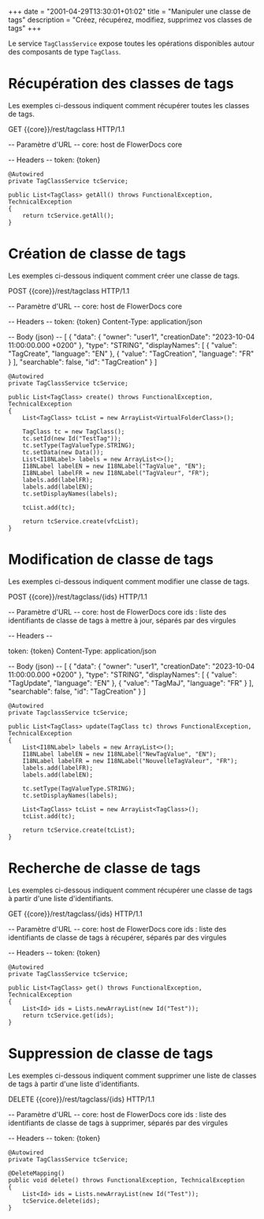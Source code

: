 +++
date = "2001-04-29T13:30:01+01:02"
title = "Manipuler une classe de tags"
description = "Créez, récupérez, modifiez, supprimez vos classes de tags"
+++

Le service `TagClassService` expose toutes les opérations disponibles autour des composants de type `TagClass`.

# Récupération des classes de tags

Les exemples ci-dessous indiquent comment récupérer toutes les classes de tags.

GET {{core}}/rest/tagclass HTTP/1.1

-- Paramètre d'URL -- 
core: host de FlowerDocs core

-- Headers -- 
token: {token}

	@Autowired
    private TagClassService tcService;

    public List<TagClass> getAll() throws FunctionalException, TechnicalException
    {
        return tcService.getAll();
    }

# Création de classe de tags

Les exemples ci-dessous indiquent comment créer une classe de tags. 

POST {{core}}/rest/tagclass HTTP/1.1

-- Paramètre d'URL -- 
core: host de FlowerDocs core

-- Headers -- 
token: {token}
Content-Type: application/json

-- Body (json) --
[
    {
        "data": {
            "owner": "user1",
            "creationDate": "2023-10-04 11:00:00.000 +0200"
        },
        "type": "STRING",
        "displayNames": [
            {
                "value": "TagCreate",
                "language": "EN"
            },
            {
                "value": "TagCreation",
                "language": "FR"
            }
        ],
        "searchable": false,
        "id": "TagCreation"
    }
]

	@Autowired
    private TagClassService tcService;
    
    public List<TagClass> create() throws FunctionalException, TechnicalException
    {
        List<TagClass> tcList = new ArrayList<VirtualFolderClass>();

        TagClass tc = new TagClass();
        tc.setId(new Id("TestTag"));
        tc.setType(TagValueType.STRING);
        tc.setData(new Data());
        List<I18NLabel> labels = new ArrayList<>();
        I18NLabel labelEN = new I18NLabel("TagValue", "EN");
        I18NLabel labelFR = new I18NLabel("TagValeur", "FR");
        labels.add(labelFR);
        labels.add(labelEN);
        tc.setDisplayNames(labels);
 
        tcList.add(tc);

        return tcService.create(vfcList);
    }

# Modification de classe de tags

Les exemples ci-dessous indiquent comment modifier une classe de tags.

POST {{core}}/rest/tagclass/{ids} HTTP/1.1

-- Paramètre d'URL -- 
core: host de FlowerDocs core
ids : liste des identifiants de classe de tags à mettre à jour, séparés par des virgules

-- Headers --

token: {token}
Content-Type: application/json

-- Body (json) --
[
    {
        "data": {
            "owner": "user1",
            "creationDate": "2023-10-04 11:00:00.000 +0200"
        },
        "type": "STRING",
        "displayNames": [
            {
                "value": "TagUpdate",
                "language": "EN"
            },
            {
                "value": "TagMaJ",
                "language": "FR"
            }
        ],
        "searchable": false,
        "id": "TagCreation"
    }
]

	@Autowired
    private TagclassService tcService;

    public List<TagClass> update(TagClass tc) throws FunctionalException, TechnicalException
    {
        List<I18NLabel> labels = new ArrayList<>();
        I18NLabel labelEN = new I18NLabel("NewTagValue", "EN");
        I18NLabel labelFR = new I18NLabel("NouvelleTagValeur", "FR");
        labels.add(labelFR);
        labels.add(labelEN);

        tc.setType(TagValueType.STRING);
        tc.setDisplayNames(labels);

        List<TagClass> tcList = new ArrayList<TagClass>();
        tcList.add(tc);

        return tcService.create(tcList);
    }

# Recherche de classe de tags

Les exemples ci-dessous indiquent comment récupérer une classe de tags à partir d'une liste d'identifiants.

GET {{core}}/rest/tagclass/{ids} HTTP/1.1

-- Paramètre d'URL -- 
core: host de FlowerDocs core
ids : liste des identifiants de classe de tags à récupérer, séparés par des virgules

-- Headers --
token: {token}

	@Autowired
	private TagClassService tcService;
	
    public List<TagClass> get() throws FunctionalException, TechnicalException
    {
        List<Id> ids = Lists.newArrayList(new Id("Test"));
        return tcService.get(ids);
    }

# Suppression de classe de tags

Les exemples ci-dessous indiquent comment supprimer une liste de classes de tags à partir d'une liste d'identifiants.

DELETE {{core}}/rest/tagclass/{ids} HTTP/1.1

-- Paramètre d'URL -- 
core: host de FlowerDocs core
ids : liste des identifiants de classe de tags à supprimer, séparés par des virgules

-- Headers --
token: {token}

	@Autowired
	private TagClassService tcService;
	
    @DeleteMapping()
    public void delete() throws FunctionalException, TechnicalException
    {
        List<Id> ids = Lists.newArrayList(new Id("Test"));
        tcService.delete(ids);
    }
